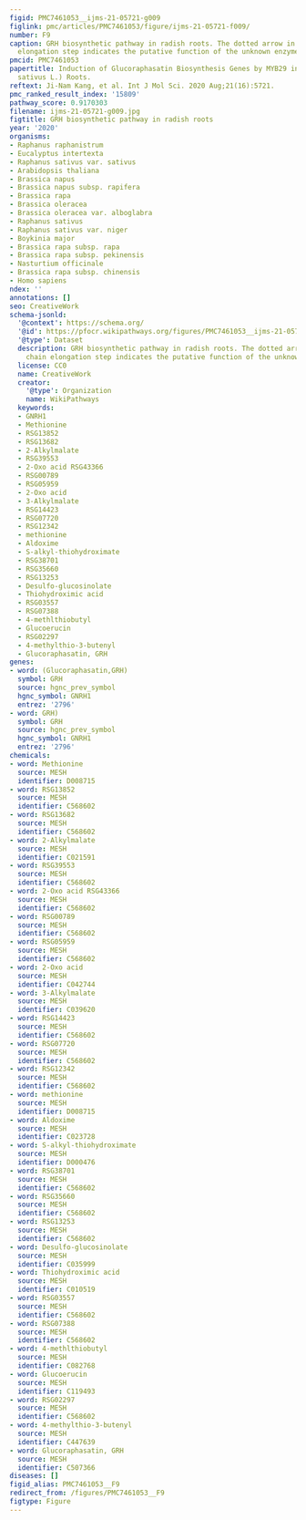```yaml
---
figid: PMC7461053__ijms-21-05721-g009
figlink: pmc/articles/PMC7461053/figure/ijms-21-05721-f009/
number: F9
caption: GRH biosynthetic pathway in radish roots. The dotted arrow in the side chain
  elongation step indicates the putative function of the unknown enzyme.
pmcid: PMC7461053
papertitle: Induction of Glucoraphasatin Biosynthesis Genes by MYB29 in Radish (Raphanus
  sativus L.) Roots.
reftext: Ji-Nam Kang, et al. Int J Mol Sci. 2020 Aug;21(16):5721.
pmc_ranked_result_index: '15809'
pathway_score: 0.9170303
filename: ijms-21-05721-g009.jpg
figtitle: GRH biosynthetic pathway in radish roots
year: '2020'
organisms:
- Raphanus raphanistrum
- Eucalyptus intertexta
- Raphanus sativus var. sativus
- Arabidopsis thaliana
- Brassica napus
- Brassica napus subsp. rapifera
- Brassica rapa
- Brassica oleracea
- Brassica oleracea var. alboglabra
- Raphanus sativus
- Raphanus sativus var. niger
- Boykinia major
- Brassica rapa subsp. rapa
- Brassica rapa subsp. pekinensis
- Nasturtium officinale
- Brassica rapa subsp. chinensis
- Homo sapiens
ndex: ''
annotations: []
seo: CreativeWork
schema-jsonld:
  '@context': https://schema.org/
  '@id': https://pfocr.wikipathways.org/figures/PMC7461053__ijms-21-05721-g009.html
  '@type': Dataset
  description: GRH biosynthetic pathway in radish roots. The dotted arrow in the side
    chain elongation step indicates the putative function of the unknown enzyme.
  license: CC0
  name: CreativeWork
  creator:
    '@type': Organization
    name: WikiPathways
  keywords:
  - GNRH1
  - Methionine
  - RSG13852
  - RSG13682
  - 2-Alkylmalate
  - RSG39553
  - 2-Oxo acid RSG43366
  - RSG00789
  - RSG05959
  - 2-Oxo acid
  - 3-Alkylmalate
  - RSG14423
  - RSG07720
  - RSG12342
  - methionine
  - Aldoxime
  - S-alkyl-thiohydroximate
  - RSG38701
  - RSG35660
  - RSG13253
  - Desulfo-glucosinolate
  - Thiohydroximic acid
  - RSG03557
  - RSG07388
  - 4-methlthiobutyl
  - Glucoerucin
  - RSG02297
  - 4-methylthio-3-butenyl
  - Glucoraphasatin, GRH
genes:
- word: (Glucoraphasatin,GRH)
  symbol: GRH
  source: hgnc_prev_symbol
  hgnc_symbol: GNRH1
  entrez: '2796'
- word: GRH)
  symbol: GRH
  source: hgnc_prev_symbol
  hgnc_symbol: GNRH1
  entrez: '2796'
chemicals:
- word: Methionine
  source: MESH
  identifier: D008715
- word: RSG13852
  source: MESH
  identifier: C568602
- word: RSG13682
  source: MESH
  identifier: C568602
- word: 2-Alkylmalate
  source: MESH
  identifier: C021591
- word: RSG39553
  source: MESH
  identifier: C568602
- word: 2-Oxo acid RSG43366
  source: MESH
  identifier: C568602
- word: RSG00789
  source: MESH
  identifier: C568602
- word: RSG05959
  source: MESH
  identifier: C568602
- word: 2-Oxo acid
  source: MESH
  identifier: C042744
- word: 3-Alkylmalate
  source: MESH
  identifier: C039620
- word: RSG14423
  source: MESH
  identifier: C568602
- word: RSG07720
  source: MESH
  identifier: C568602
- word: RSG12342
  source: MESH
  identifier: C568602
- word: methionine
  source: MESH
  identifier: D008715
- word: Aldoxime
  source: MESH
  identifier: C023728
- word: S-alkyl-thiohydroximate
  source: MESH
  identifier: D000476
- word: RSG38701
  source: MESH
  identifier: C568602
- word: RSG35660
  source: MESH
  identifier: C568602
- word: RSG13253
  source: MESH
  identifier: C568602
- word: Desulfo-glucosinolate
  source: MESH
  identifier: C035999
- word: Thiohydroximic acid
  source: MESH
  identifier: C010519
- word: RSG03557
  source: MESH
  identifier: C568602
- word: RSG07388
  source: MESH
  identifier: C568602
- word: 4-methlthiobutyl
  source: MESH
  identifier: C082768
- word: Glucoerucin
  source: MESH
  identifier: C119493
- word: RSG02297
  source: MESH
  identifier: C568602
- word: 4-methylthio-3-butenyl
  source: MESH
  identifier: C447639
- word: Glucoraphasatin, GRH
  source: MESH
  identifier: C507366
diseases: []
figid_alias: PMC7461053__F9
redirect_from: /figures/PMC7461053__F9
figtype: Figure
---
```

